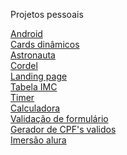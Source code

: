 Projetos pessoais

<a href="Site android/index.html" target="_blank" rel="external">Android</a> <br>
<a href="Card dinâmico/cards.html" target="_blank" rel="external">Cards dinâmicos</a> <br>
<a href="Site astronauta/index.html" target="_blank" rel="external">Astronauta</a> <br>
<a href="Site cordel/cordel.html" target="_blank" rel="external">Cordel</a> <br>
<a href="landing page/html/index.html" target="_blank" rel="external">Landing page</a> <br>
<a href="Tabela IMC/html/index.html" target="_blank" rel="external">Tabela IMC</a> <br>
<a href="timer/html/timer.html" target="_blank" rel="external">Timer</a> <br>
<a href="calculadora/html/modelo.html" target="_blank" rel="external">Calculadora</a> <br>
<a href="formulario/html/modelo.html" target="_blank" rel="external">Validação de formulário</a> <br>
<a href="gerador de cpf/public/index.html" target="_blank" rel="external">Gerador de CPF's validos</a> <br>
<a href="imersão dev alura/assets/index.html" target="_blank" rel="external">Imersão alura</a> <br>